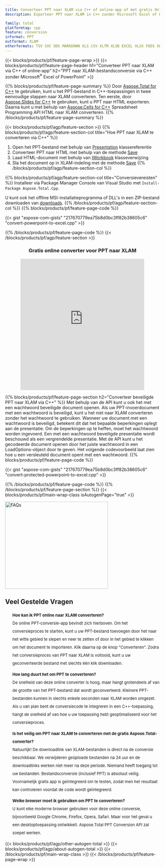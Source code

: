 ```yaml
---
title: Converteer PPT naar XLAM via C++ of online-app of met gratis Online Converter
description: Exporteer PPT naar XLAM in C++ zonder Microsoft Excel of Powerpoint te gebruiken of online. Test de gratis PPT naar XLAM online converter snel voordat u de code integreert.

family: total
platformtag: cpp
feature: conversion
informat: PPT
outformat: XLAM
otherformats: TSV SXC ODS MARKDOWN XLS CSV XLTM XLSB EXCEL XLSX FODS XLTX XLSM DIF MHTML XLT DOC DOCX DOCM DOT DOTM DOTX ODT OTT RTF WORD WORDML TEXT FLATOPX
---
```

{{< blocks/products/pf/feature-page-wrap >}}
{{< blocks/products/pf/feature-page-header h1="Converteer PPT naar XLAM via C++ of online-app" h2="PPT naar XLAM-bestandsconversie via C++ zonder Microsoft<sup>&reg;</sup> Excel of PowerPoint" >}}

{{% blocks/products/pf/feature-page-summary %}}
Door [Aspose.Total for C++](https://products.aspose.com/total/cpp/) te gebruiken, kunt u het PPT-bestand in C++-toepassingen in twee eenvoudige stappen naar XLAM converteren. Ten eerste, door [Aspose.Slides for C++](https://products.aspose.com/slides/cpp/) te gebruiken, kunt u PPT naar HTML exporteren. Daarna kunt u met behulp van [Aspose.Cells for C++](https://products.aspose.com/cells/cpp/) Spreadsheet Programming API HTML naar XLAM converteren. 
{{% /blocks/products/pf/feature-page-summary  %}}

{{< blocks/products/pf/agp/feature-section >}}
{{% blocks/products/pf/agp/feature-section-col title="Hoe PPT naar XLAM te converteren via C++" %}}
1. Open het PPT-bestand met behulp van [Presentation](https://reference.aspose.com/slides/cpp/class/aspose.slides.presentation) klassereferentie
2. Converteer PPT naar HTML met behulp van de methode [Save](https://reference.aspose.com/slides/cpp/class/aspose.slides.presentation#a06fe2a156063c8c3e5ada2713bb697ba)
3. Laad HTML-document met behulp van [IWorkbook](https://reference.aspose.com/cells/cpp/class/aspose.cells.i_workbook) klasseverwijzing
4. Sla het document op in XLAM-indeling met de methode [Save](https://reference.aspose.com/cells/cpp/class/aspose.cells.i_workbook#a5dc7de23f7ceba76a05dc1d49f51502e)
{{% /blocks/products/pf/agp/feature-section-col %}}

{{% blocks/products/pf/agp/feature-section-col title="Conversievereisten" %}}
Installeer via Package Manager Console van Visual Studio met ```Install-Package Aspose.Total.Cpp```.

U kunt ook het offline MSI-installatieprogramma of DLL's in een ZIP-bestand downloaden van [downloads](https://releases.aspose.com/total/cpp).
{{% /blocks/products/pf/agp/feature-section-col %}}
{{% blocks/products/pf/feature-page-code %}}

{{< gist "aspose-com-gists" "217670779ea75b8d0bc3ff82b38605c6" "convert-powerpoint-to-excel.cpp" >}}



{{% /blocks/products/pf/feature-page-code %}}
{{< /blocks/products/pf/agp/feature-section >}}

<div class="container-fluid agp-content bg-white aboutfile box-1 vh100 section nopbtm">
<div class=container>
<div class=row>
<div class="demobox tc col-md-12 padding-0" align="center">

<h3>Gratis online converter voor PPT naar XLAM</h3>

<iframe title="ppt naar xlam conversie online tool" style="border: none; height: 426px;" scrolling="no" src="https://total-conversion-app-65z5r2lp.qa.k8s.dynabic.com/?to=xlam&from=ppt" id="child-iframe" width="80%"></iframe>

</div></div>
</div></div>

{{% blocks/products/pf/feature-page-section  h2="Converteer beveiligde PPT naar XLAM via C++" %}}
Met behulp van de API kunt u ook het met een wachtwoord beveiligde document openen. Als uw PPT-invoerdocument met een wachtwoord is beveiligd, kunt u het niet naar XLAM converteren zonder het wachtwoord te gebruiken. Wanneer uw document met een wachtwoord is beveiligd, betekent dit dat het bepaalde beperkingen oplegt aan de presentatie. Om de beperkingen op te heffen, moet het wachtwoord worden ingevoerd. Een met een wachtwoord beveiligde presentatie wordt beschouwd als een vergrendelde presentatie. Met de API kunt u het gecodeerde document openen door het juiste wachtwoord in een LoadOptions-object door te geven. Het volgende codevoorbeeld laat zien hoe u een versleuteld document opent met een wachtwoord.
{{% blocks/products/pf/feature-page-code %}}

{{< gist "aspose-com-gists" "217670779ea75b8d0bc3ff82b38605c6" "convert-protected-powerpoint-to-excel.cpp" >}}

{{% /blocks/products/pf/feature-page-code  %}}
{{% /blocks/products/pf/feature-page-section %}}
{{< blocks/products/pf/main-wrap-class isAutogenPage="true" >}}
<style>.howtolist li{margin-right: 0!important;line-height: 26px;position: relative;margin-bottom: 10px;font-size: 13px;list-style-type: none;}</style>
<div class="col-md-12 tl bg-gray-dark howtolist section">
  <a class="anchor" name="faqpage"></a>
  <div class="container tl dflex" itemscope="" itemtype="https://schema.org/FAQPage">
      <div class="col-md-4 howtosectiongfx">
          <img class="social-panel-hide-on-mobile" src="https://www.groupdocs.cloud/templates/brand/images/groupdocs/conversion/groupdocs_conversion-brand.png" alt="FAQs" width="335" height="283">
      </div>
      <div class="howtosection col-md-8">
          <div>
              <h2>Veel Gestelde Vragen</h2>
              <ul>
                  <li itemscope="" itemprop="mainEntity" itemtype="https://schema.org/Question">
                      <div>
                          <span itemprop="name"><b>Hoe kan ik PPT online naar XLAM converteren?</b></span>
                      </div>
                      <div itemscope="" itemprop="acceptedAnswer" itemtype="https://schema.org/Answer">
                          <span itemprop="text">De online PPT-conversie-app bevindt zich hierboven. Om het conversieproces te starten, kunt u uw PPT-bestand toevoegen door het naar het witte gebied te slepen en neer te zetten of door in het gebied te klikken om het document te importeren. Klik daarna op de knop "Converteren". Zodra het conversieproces van PPT naar XLAM is voltooid, kunt u uw geconverteerde bestand met slechts één klik downloaden.</span>
                      </div>
                  </li>
                  <li itemscope="" itemprop="mainEntity" itemtype="https://schema.org/Question">
                      <div>
                          <span itemprop="name"><b>Hoe lang duurt het om PPT te converteren?</b></span>
                      </div>
                      <div itemscope="" itemprop="acceptedAnswer" itemtype="https://schema.org/Answer">
                          <span itemprop="text">De snelheid van deze online converter is hoog, maar hangt grotendeels af van de grootte van het PPT-bestand dat wordt geconverteerd. Kleinere PPT-bestanden kunnen in slechts enkele seconden naar XLAM worden omgezet. Als u van plan bent de conversiecode te integreren in een C++-toepassing, hangt de snelheid af van hoe u uw toepassing hebt geoptimaliseerd voor het conversieproces.</span>
                      </div>
                  </li>
                  <li itemscope="" itemprop="mainEntity" itemtype="https://schema.org/Question">
                      <div>
                          <span itemprop="name"><b>Is het veilig om PPT naar XLAM te converteren met de gratis Aspose.Total-converter?</b></span>
                      </div>
                      <div itemscope="" itemprop="acceptedAnswer" itemtype="https://schema.org/Answer">
                          <span itemprop="text">Natuurlijk! De downloadlink van XLAM-bestanden is direct na de conversie beschikbaar. We verwijderen geüploade bestanden na 24 uur en de downloadlinks werken niet meer na deze periode. Niemand heeft toegang tot uw bestanden. Bestandsconversie (inclusief PPT) is absoluut veilig. Voornamelijk gratis app is geïntegreerd om te testen, zodat men het resultaat kan controleren voordat de code wordt geïntegreerd.</span>
                      </div>
                  </li>                 
                  <li itemscope="" itemprop="mainEntity" itemtype="https://schema.org/Question">
                      <div>
                          <span itemprop="name"><b>Welke browser moet ik gebruiken om PPT te converteren?</b></span>
                      </div>
                      <div itemscope="" itemprop="acceptedAnswer" itemtype="https://schema.org/Answer">
                          <span itemprop="text">U kunt elke moderne browser gebruiken voor deze online conversie, bijvoorbeeld Google Chrome, Firefox, Opera, Safari. Maar voor het geval u een desktoptoepassing ontwikkelt. Aspose.Total PPT Conversion API zal soepel werken.</span>
                      </div>
                  </li>
              </ul>
          </div>
      </div>
  </div>
{{< blocks/products/pf/agp/other-autogen-total >}}
{{< blocks/products/pf/agp/about-autogen-total >}}
{{< /blocks/products/pf/main-wrap-class >}}
{{< /blocks/products/pf/feature-page-wrap >}}